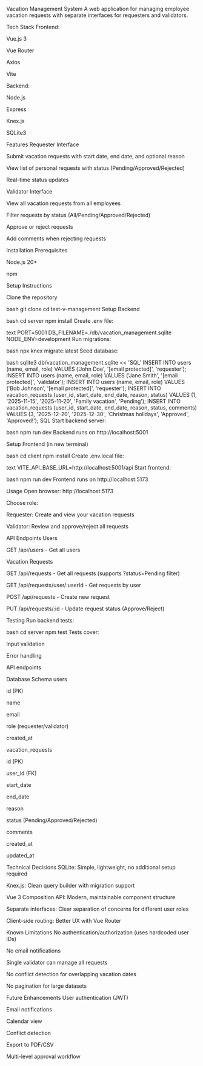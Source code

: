 Vacation Management System
A web application for managing employee vacation requests with separate interfaces for requesters and validators.

Tech Stack
Frontend:

Vue.js 3

Vue Router

Axios

Vite

Backend:

Node.js

Express

Knex.js

SQLite3

Features
Requester Interface

Submit vacation requests with start date, end date, and optional reason

View list of personal requests with status (Pending/Approved/Rejected)

Real-time status updates

Validator Interface

View all vacation requests from all employees

Filter requests by status (All/Pending/Approved/Rejected)

Approve or reject requests

Add comments when rejecting requests

Installation
Prerequisites

Node.js 20+

npm

Setup Instructions

Clone the repository

bash
git clone <your-repo-url>
cd test-v-management
Setup Backend

bash
cd server
npm install
Create .env file:

text
PORT=5001
DB_FILENAME=./db/vacation_management.sqlite
NODE_ENV=development
Run migrations:

bash
npx knex migrate:latest
Seed database:

bash
sqlite3 db/vacation_management.sqlite << 'SQL'
INSERT INTO users (name, email, role) VALUES ('John Doe', '[email protected]', 'requester');
INSERT INTO users (name, email, role) VALUES ('Jane Smith', '[email protected]', 'validator');
INSERT INTO users (name, email, role) VALUES ('Bob Johnson', '[email protected]', 'requester');
INSERT INTO vacation_requests (user_id, start_date, end_date, reason, status) VALUES (1, '2025-11-15', '2025-11-20', 'Family vacation', 'Pending');
INSERT INTO vacation_requests (user_id, start_date, end_date, reason, status, comments) VALUES (3, '2025-12-20', '2025-12-30', 'Christmas holidays', 'Approved', 'Approved!');
SQL
Start backend server:

bash
npm run dev
Backend runs on http://localhost:5001

Setup Frontend (in new terminal)

bash
cd client
npm install
Create .env.local file:

text
VITE_API_BASE_URL=http://localhost:5001/api
Start frontend:

bash
npm run dev
Frontend runs on http://localhost:5173

Usage
Open browser: http://localhost:5173

Choose role:

Requester: Create and view your vacation requests

Validator: Review and approve/reject all requests

API Endpoints
Users

GET /api/users - Get all users

Vacation Requests

GET /api/requests - Get all requests (supports ?status=Pending filter)

GET /api/requests/user/:userId - Get requests by user

POST /api/requests - Create new request

PUT /api/requests/:id - Update request status (Approve/Reject)

Testing
Run backend tests:

bash
cd server
npm test
Tests cover:

Input validation

Error handling

API endpoints

Database Schema
users

id (PK)

name

email

role (requester/validator)

created_at

vacation_requests

id (PK)

user_id (FK)

start_date

end_date

reason

status (Pending/Approved/Rejected)

comments

created_at

updated_at

Technical Decisions
SQLite: Simple, lightweight, no additional setup required

Knex.js: Clean query builder with migration support

Vue 3 Composition API: Modern, maintainable component structure

Separate interfaces: Clear separation of concerns for different user roles

Client-side routing: Better UX with Vue Router

Known Limitations
No authentication/authorization (uses hardcoded user IDs)

No email notifications

Single validator can manage all requests

No conflict detection for overlapping vacation dates

No pagination for large datasets

Future Enhancements
User authentication (JWT)

Email notifications

Calendar view

Conflict detection

Export to PDF/CSV

Multi-level approval workflow